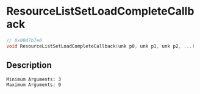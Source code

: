 # ResourceListSetLoadCompleteCallback
```c
// 0x0047b7e0
void ResourceListSetLoadCompleteCallback(unk p0, unk p1, unk p2, ...)
```
## Description
```
Minimum Arguments: 3
Maximum Arguments: 9
```

